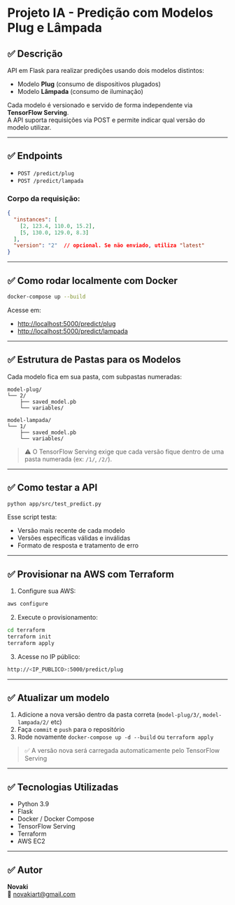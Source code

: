 # Projeto IA - Predição com Modelos Plug e Lâmpada

## ✅ Descrição

API em Flask para realizar predições usando dois modelos distintos:

- Modelo **Plug** (consumo de dispositivos plugados)
- Modelo **Lâmpada** (consumo de iluminação)

Cada modelo é versionado e servido de forma independente via **TensorFlow Serving**.  
A API suporta requisições via POST e permite indicar qual versão do modelo utilizar.  

---

## ✅ Endpoints

- `POST /predict/plug`  
- `POST /predict/lampada`  

### Corpo da requisição:
```json
{
  "instances": [
    [2, 123.4, 110.0, 15.2],
    [5, 130.0, 129.0, 8.3]
  ],
  "version": "2"  // opcional. Se não enviado, utiliza "latest"
}
```

---

## ✅ Como rodar localmente com Docker

```bash
docker-compose up --build
```

Acesse em:

- [http://localhost:5000/predict/plug](http://localhost:5000/predict/plug)
- [http://localhost:5000/predict/lampada](http://localhost:5000/predict/lampada)

---

## ✅ Estrutura de Pastas para os Modelos

Cada modelo fica em sua pasta, com subpastas numeradas:

```
model-plug/
└── 2/
    ├── saved_model.pb
    └── variables/

model-lampada/
└── 1/
    ├── saved_model.pb
    └── variables/
```

> ⚠️ O TensorFlow Serving exige que cada versão fique dentro de uma pasta numerada (ex: `/1/`, `/2/`).

---

## ✅ Como testar a API

```bash
python app/src/test_predict.py
```

Esse script testa:
- Versão mais recente de cada modelo
- Versões específicas válidas e inválidas
- Formato de resposta e tratamento de erro

---

## ✅ Provisionar na AWS com Terraform

1. Configure sua AWS:

```bash
aws configure
```

2. Execute o provisionamento:

```bash
cd terraform
terraform init
terraform apply
```

3. Acesse no IP público:

```bash
http://<IP_PUBLICO>:5000/predict/plug
```

---

## ✅ Atualizar um modelo

1. Adicione a nova versão dentro da pasta correta (`model-plug/3/`, `model-lampada/2/` etc)
2. Faça `commit` e `push` para o repositório
3. Rode novamente `docker-compose up -d --build` ou `terraform apply`

> ✅ A versão nova será carregada automaticamente pelo TensorFlow Serving

---

## ✅ Tecnologias Utilizadas

- Python 3.9
- Flask
- Docker / Docker Compose
- TensorFlow Serving
- Terraform
- AWS EC2

---

## ✅ Autor

**Novaki**  
📧 [novakiart@gmail.com](mailto:novakiart@gmail.com)